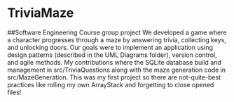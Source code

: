 # TriviaMaze
##Software Engineering Course group project
We developed a game where a character progresses through a maze by answering trivia, collecting keys, and unlocking doors. Our goals were to implement an application using design patterns (described in the UML Diagrams folder), version control, and agile methods. My contributions where the SQLite database build and management in src/TriviaQuestions along with the maze generation code in src/MazeGeneration. This was my first project so there are not-quite-best practices like rolling my own ArrayStack and forgetting to close opened files!
